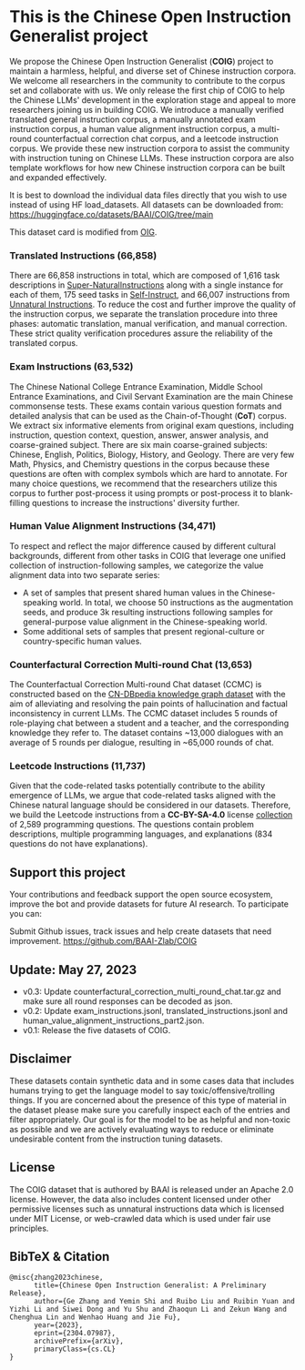 # This is the Chinese Open Instruction Generalist project

We propose the Chinese Open Instruction Generalist (**COIG**) project to maintain a harmless, helpful, and diverse set of Chinese instruction corpora. We welcome all researchers in the community to contribute to the corpus set and collaborate with us. We only release the first chip of COIG to help the Chinese LLMs' development in the exploration stage and appeal to more researchers joining us in building COIG. We introduce a manually verified translated general instruction corpus, a manually annotated exam instruction corpus, a human value alignment instruction corpus, a multi-round counterfactual correction chat corpus, and a leetcode instruction corpus. We provide these new instruction corpora to assist the community with instruction tuning on Chinese LLMs. These instruction corpora are also template workflows for how new Chinese instruction corpora can be built and expanded effectively.

It is best to download the individual data files directly that you wish to use instead of using HF load_datasets. All datasets can be downloaded from: https://huggingface.co/datasets/BAAI/COIG/tree/main

This dataset card is modified from [OIG](https://huggingface.co/datasets/laion/OIG).

### Translated Instructions (66,858)
There are 66,858 instructions in total, which are composed of 1,616 task descriptions in [Super-NaturalInstructions](https://arxiv.org/abs/2204.07705) along with a single instance for each of them, 175 seed tasks in [Self-Instruct](https://arxiv.org/abs/2212.10560), and 66,007 instructions from [Unnatural Instructions](https://arxiv.org/abs/2212.09689). To reduce the cost and further improve the quality of the instruction corpus, we separate the translation procedure into three phases: automatic translation, manual verification, and manual correction. These strict quality verification procedures assure the reliability of the translated corpus.
### Exam Instructions (63,532)
The Chinese National College Entrance Examination, Middle School Entrance Examinations, and Civil Servant Examination are the main Chinese commonsense tests. These exams contain various question formats and detailed analysis that can be used as the Chain-of-Thought (**CoT**) corpus. We extract six informative elements from original exam questions, including instruction, question context, question, answer, answer analysis, and coarse-grained subject. There are six main coarse-grained subjects: Chinese, English, Politics, Biology, History, and Geology. There are very few Math, Physics, and Chemistry questions in the corpus because these questions are often with complex symbols which are hard to annotate. For many choice questions, we recommend that the researchers utilize this corpus to further post-process it using prompts or post-process it to blank-filling questions to increase the instructions' diversity further.
### Human Value Alignment Instructions (34,471)
To respect and reflect the major difference caused by different cultural backgrounds, different from other tasks in COIG that leverage one unified collection of instruction-following samples, we categorize the value alignment data into two separate series:
- A set of samples that present shared human values in the Chinese-speaking world. In total, we choose 50 instructions as the augmentation seeds, and produce 3k resulting instructions following samples for general-purpose value alignment in the Chinese-speaking world.
- Some additional sets of samples that present regional-culture or country-specific human values.
### Counterfactural Correction Multi-round Chat (13,653)
The Counterfactual Correction Multi-round Chat dataset (CCMC) is constructed based on the [CN-DBpedia knowledge graph dataset](https://link.springer.com/chapter/10.1007/978-3-319-60045-1_44) with the aim of alleviating and resolving the pain points of hallucination and factual inconsistency in current LLMs. The CCMC dataset includes 5 rounds of role-playing chat between a student and a teacher, and the corresponding knowledge they refer to. The dataset contains ~13,000 dialogues with an average of 5 rounds per dialogue, resulting in ~65,000 rounds of chat.
### Leetcode Instructions (11,737)
Given that the code-related tasks potentially contribute to the ability emergence of LLMs, we argue that code-related tasks aligned with the Chinese natural language should be considered in our datasets. Therefore, we build the Leetcode instructions from a **CC-BY-SA-4.0** license [collection](https://github.com/doocs/leetcode) of 2,589 programming questions. The questions contain problem descriptions, multiple programming languages, and explanations (834 questions do not have explanations).

## Support this project
Your contributions and feedback support the open source ecosystem, improve the bot and provide datasets for future AI research. To participate you can:

Submit Github issues, track issues and help create datasets that need improvement. https://github.com/BAAI-Zlab/COIG

## Update: May 27, 2023
- v0.3: Update counterfactural_correction_multi_round_chat.tar.gz and make sure all round responses can be decoded as json.
- v0.2: Update exam_instructions.jsonl, translated_instructions.jsonl and human_value_alignment_instructions_part2.json.
- v0.1: Release the five datasets of COIG.

## Disclaimer
These datasets contain synthetic data and in some cases data that includes humans trying to get the language model to say toxic/offensive/trolling things. If you are concerned about the presence of this type of material in the dataset please make sure you carefully inspect each of the entries and filter appropriately. Our goal is for the model to be as helpful and non-toxic as possible and we are actively evaluating ways to reduce or eliminate undesirable content from the instruction tuning datasets.

## License
The COIG dataset that is authored by BAAI is released under an Apache 2.0 license. However, the data also includes content licensed under other permissive licenses such as unnatural instructions data which is licensed under MIT License, or web-crawled data which is used under fair use principles.

## BibTeX & Citation
```
@misc{zhang2023chinese,
      title={Chinese Open Instruction Generalist: A Preliminary Release}, 
      author={Ge Zhang and Yemin Shi and Ruibo Liu and Ruibin Yuan and Yizhi Li and Siwei Dong and Yu Shu and Zhaoqun Li and Zekun Wang and Chenghua Lin and Wenhao Huang and Jie Fu},
      year={2023},
      eprint={2304.07987},
      archivePrefix={arXiv},
      primaryClass={cs.CL}
}
```

